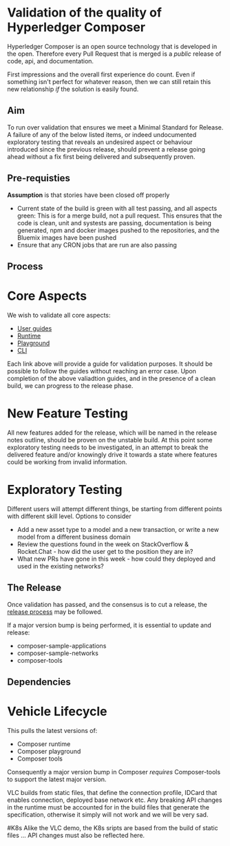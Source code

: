 
# Validation of the quality of Hyperledger Composer

Hyperledger Composer is an open source technology that is developed in the open. Therefore every Pull Request that is merged is a *public* release of code, api, and documentation.

First impressions and the overall first experience do count. Even if something isn't perfect for whatever reason, then we can still retain this new relationship _if_ the solution is easily found.

## Aim
To run over validation that ensures we meet a Minimal Standard for Release. A failure of any of the below listed items, or indeed undocumented exploratory testing that reveals an undesired aspect or behaviour introduced since the previous release, should prevent a release going ahead without a fix first being delivered and subsequently proven.

## Pre-requisties

__Assumption__ is that stories have been closed off properly

- Current state of the build is green with all test passing, and all aspects green:  This is for a merge build, not a pull request. This ensures that the code is clean, unit and systests are passing, documentation is being generated, npm and docker images pushed to the repositories, and the Bluemix images have been pushed
- Ensure that any CRON jobs that are run are also passing


## Process

# Core Aspects
We wish to validate all core aspects:
 - [User guides](./guide-validation.md)
 - [Runtime](./runtime-validation.md)
 - [Playground](./playground-validation.md)
 - [CLI](./cli-validation.md)

Each link above will provide a guide for validation purposes. It should be possible to follow the guides without reaching an error case. Upon completion of the above valiadtion guides, and in the presence of a clean build, we can progress to the release phase.

# New Feature Testing
All new features added for the release, which will be named in the release notes outline, should be proven on the unstable build. At this point some exploratory testing needs to be investigated, in an attempt to break the delivered feature and/or knowingly drive it towards a state where features could be working from invalid information.

# Exploratory Testing
Different users will attempt different things, be starting from different points with different skill level. Options to consider

 - Add a new asset type to a model and a new transaction, or write a new model from a different business domain
 - Review the questions found in the week on StackOverflow & Rocket.Chat - how did the user get to the position they are in?
 - What new PRs have gone in this week - how could they deployed and used in the existing networks?

## The Release

Once validation has passed, and the consensus is to cut a release, the [release process](./release-process.md) may be followed.

If a major version bump is being performed, it is essential to update and release:
 - composer-sample-applications
 - composer-sample-networks
 - composer-tools

## Dependencies

# Vehicle Lifecycle
This pulls the latest versions of:
 - Composer runtime
 - Composer playground
 - Composer tools

Consequently a major version bump in Composer *requires* Composer-tools to support the latest major version.

VLC builds from static files, that define the connection profile, IDCard that enables connection, deployed base network etc. Any breaking API changes in the runtime must be accounted for in the build files that generate the specification, otherwise it simply will not work and we will be very sad.

#K8s
Alike the VLC demo, the K8s sripts are based from the build of static files ... API changes must also be reflected here.
